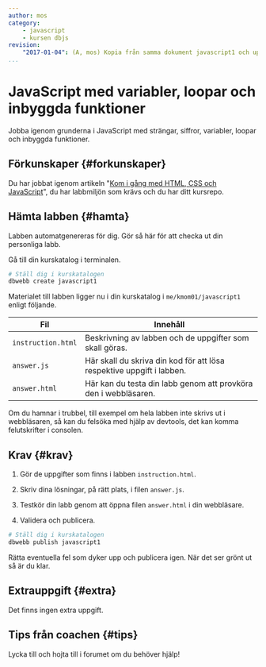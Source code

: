 ```yaml
---
author: mos
category: 
    - javascript
    - kursen dbjs
revision:
    "2017-01-04": (A, mos) Kopia från samma dokument javascript1 och uppdaterad för dbjs.
...
```

JavaScript med variabler, loopar och inbyggda funktioner
==================================

Jobba igenom grunderna i JavaScript med strängar, siffror, variabler, loopar och inbyggda funktioner.

<!--more-->


Förkunskaper {#forkunskaper}
-----------------------

Du har jobbat igenom artikeln "[Kom i gång med HTML, CSS och JavaScript](kunskap/kom-i-gang-med-html-css-och-javascript)", du har labbmiljön som krävs och du har ditt kursrepo.



Hämta labben {#hamta}
-----------------------

Labben automatgenereras för dig. Gör så här för att checka ut din personliga labb.

Gå till din kurskatalog i terminalen.

```bash
# Ställ dig i kurskatalogen
dbwebb create javascript1
```

Materialet till labben ligger nu i din kurskatalog i `me/kmom01/javascript1` enligt följande.

| Fil                | Innehåll |
|--------------------|----------|
| `instruction.html` | Beskrivning av labben och de uppgifter som skall göras. |
| `answer.js`        | Här skall du skriva din kod för att lösa respektive uppgift i labben. |
| `answer.html`      | Här kan du testa din labb genom att provköra den i webbläsaren. |

Om du hamnar i trubbel, till exempel om hela labben inte skrivs ut i webbläsaren, så kan du felsöka med hjälp av devtools, det kan komma felutskrifter i consolen.



Krav {#krav}
-----------------------

1. Gör de uppgifter som finns i labben `instruction.html`.

1. Skriv dina lösningar, på rätt plats, i filen `answer.js`.

1. Testkör din labb genom att öppna filen `answer.html` i din webbläsare.

1. Validera och publicera.

```bash
# Ställ dig i kurskatalogen
dbwebb publish javascript1
```

Rätta eventuella fel som dyker upp och publicera igen. När det ser grönt ut så är du klar. 



Extrauppgift {#extra}
-----------------------

Det finns ingen extra uppgift.



Tips från coachen {#tips}
-----------------------

Lycka till och hojta till i forumet om du behöver hjälp!

